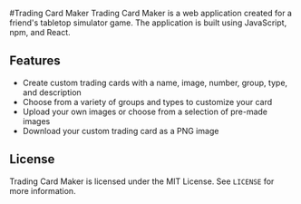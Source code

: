 #Trading Card Maker
Trading Card Maker is a web application created for a friend's tabletop simulator game. The application is built using JavaScript, npm, and React.

## Features

- Create custom trading cards with a name, image, number, group, type, and description
- Choose from a variety of groups and types to customize your card
- Upload your own images or choose from a selection of pre-made images
- Download your custom trading card as a PNG image

## License

Trading Card Maker is licensed under the MIT License. See `LICENSE` for more information.